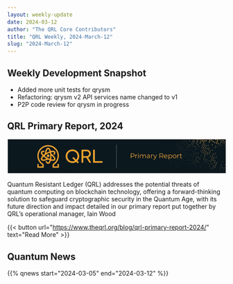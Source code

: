 ```yaml
---
layout: weekly-update
date: 2024-03-12
author: "The QRL Core Contributors"
title: "QRL Weekly, 2024-March-12"
slug: "2024-March-12"
---
```


## Weekly Development Snapshot

- Added more unit tests for qrysm
- Refactoring: qrysm v2 API services name changed to v1
- P2P code review for qrysm in progress

<!--more-->

## QRL Primary Report, 2024

![alt text](image.png)

Quantum Resistant Ledger (QRL) addresses the potential threats of quantum computing on blockchain technology, offering a forward-thinking solution to safeguard cryptographic security in the Quantum Age, with its future direction and impact detailed in our primary report put together by QRL’s operational manager, Iain Wood

{{< button url="https://www.theqrl.org/blog/qrl-primary-report-2024/" text="Read More" >}}

## Quantum News

{{% qnews start="2024-03-05" end="2024-03-12" %}}
